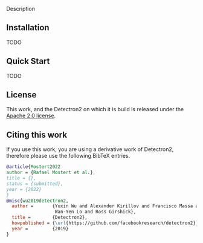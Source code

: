 Description




## Installation

TODO

## Quick Start

TODO


## License

This work, and the Detectron2 on which it is build is released under the [Apache 2.0 license](LICENSE).

## Citing this work

If you use this work, you are using a derivative work of Detectron2, therefore please use the following BibTeX entries.

```BibTeX
@article{Mostert2022
author = {Rafael Mostert et al.},
title = {},
status = {submitted},
year = {2022}
}
@misc{wu2019detectron2,
  author =       {Yuxin Wu and Alexander Kirillov and Francisco Massa and
                  Wan-Yen Lo and Ross Girshick},
  title =        {Detectron2},
  howpublished = {\url{https://github.com/facebookresearch/detectron2}},
  year =         {2019}
}
```
